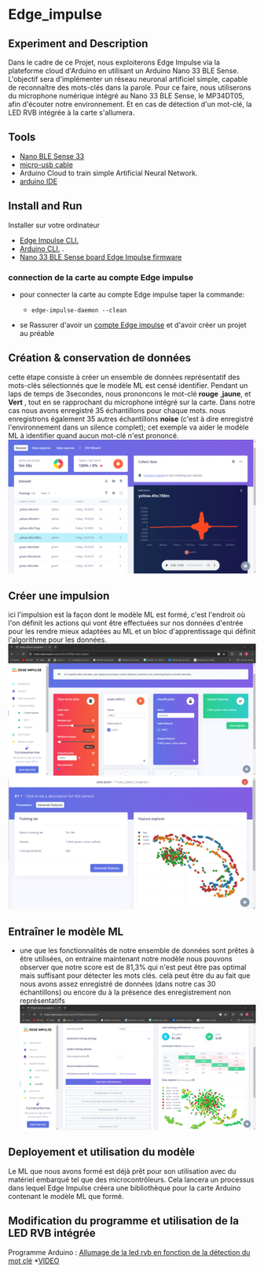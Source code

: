 # Edge_impulse
## Experiment and Description
Dans le cadre de ce Projet, nous exploiterons Edge Impulse via la plateforme cloud d'Arduino en utilisant un Arduino Nano 33 BLE Sense. L'objectif sera d'implémenter un réseau neuronal artificiel simple, capable de reconnaître des mots-clés dans la parole. Pour ce faire, nous utiliserons du microphone numérique intégré au Nano 33 BLE Sense, le MP34DT05, afin d'écouter notre environnement. Et en cas de détection d'un mot-clé, la LED RVB intégrée à la carte s'allumera.
## Tools
- [ Nano BLE Sense 33](https://store.arduino.cc/products/arduino-nano-33-ble-sense)
- [micro-usb cable](https://www.google.com/search?rlz=1C5CHFA_enUS858US858&sxsrf=ALeKk01CbJTvQbYgX6arJbsjcRVmv-3-RQ:1584929968297&q=Micro+USB+cable&spell=1&sa=X&ved=2ahUKEwjl8IOexK_oAhXDqZ4KHZ0mCmcQBSgAegQIDhAn&biw=1680&bih=832)
- Arduino Cloud to train simple Artificial Neural Network.
- [arduino IDE](https://www.arduino.cc/en/software#future-version-of-the-arduino-ide)
## Install and Run
Installer sur votre ordinateur
- [Edge Impulse CLI.](https://docs.edgeimpulse.com/docs/tools/edge-impulse-cli/cli-installation) 
- [Arduino CLI.](https://arduino.github.io/arduino-cli/0.35/) .
- [Nano 33 BLE Sense board Edge Impulse firmware](arduino-nano-33-ble-sense)
### connection de la carte au compte Edge impulse
- pour connecter la carte au compte Edge impulse taper la commande:
  *     edge-impulse-daemon --clean
-   se Rassurer d'avoir un [compte Edge impulse](https://mltools.arduino.cc/login?next=%2Fstudio%2F144605) et d'avoir créer un projet au préable
## Création & conservation de données
  cette étape consiste à créer un ensemble de données représentatif des mots-clés sélectionnés que le modèle ML est censé identifier. Pendant un laps de temps de 3secondes, nous prononcons le mot-clé **rouge** ,**jaune**, et **Vert** , tout en se rapprochant du microphone intégré sur la carte. Dans notre cas nous avons enregistré 35 échantillons pour chaque mots.
  nous enregistrons également 35 autres échantillons **noise** (c'est à dire enregistré l'environnement dans un silence complet); cet exemple va aider le modèle ML à identifier quand aucun mot-clé n'est prononcé.
   ![creation des données](image_edge_impulse/creation_donnees.png)

  ## Créer une impulsion
  ici l'impulsion est la façon dont le modèle ML est formé, c'est l'endroit où l'on définit les actions qui vont être effectuées sur nos données d'entrée pour les rendre mieux adaptées au ML et un bloc d'apprentissage qui définit l'algorithme pour les données. 
  ![impulsion](image_edge_impulse/impulse.png)
  ![impulsion](image_edge_impulse/df.png)
  
  ## Entraîner le modèle ML
  * une que les fonctionnalités de notre ensemble de données sont prêtes à être utilisées, on entraine maintenant notre modèle
nous pouvons observer que notre score est de 81,3% qui n'est peut être pas optimal mais suffisant pour détecter les mots clés. celà peut être du au fait que nous avons assez enregistré de données (dans notre cas 30 échantillons) ou encore du à la présence des enregistrement non représentatifs
  ![Entrainer](image_edge_impulse/training.png)
## Deployement et utilisation du modèle
Le ML que nous avons formé est déjà prêt pour son utilisation avec du matériel embarqué tel que des microcontrôleurs. 
Cela lancera un processus dans lequel Edge Impulse créera une bibliothèque pour la carte Arduino contenant le modèle ML que formé.

## Modification du programme et utilisation de la LED RVB intégrée
Programme Arduino : [Allumage de la led rvb en fonction de la détection du mot clé](nano_ble33_sense_microphone_continuous/nano_ble33_sense_microphone_continuous.ino)
 *[VIDEO](image_edge_impulse/training.png)
